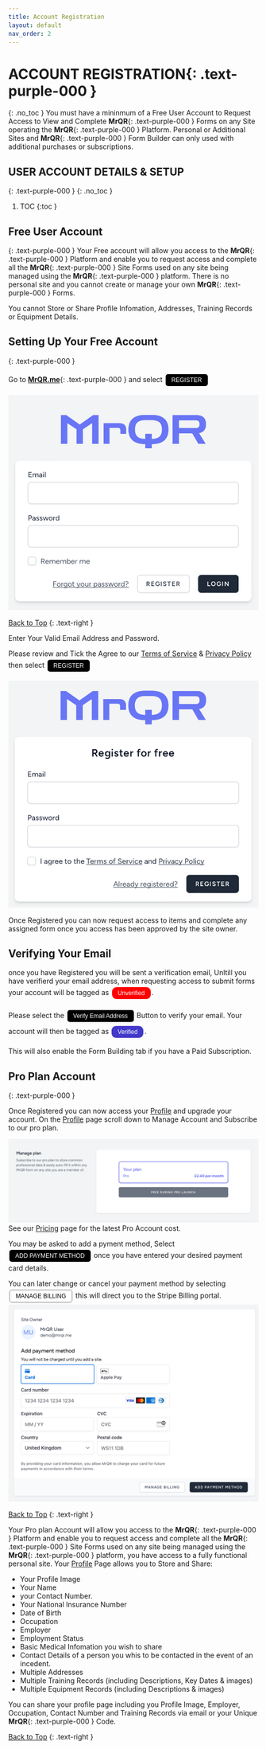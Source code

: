 ```yaml
---
title: Account Registration
layout: default
nav_order: 2
---
```

<html>
<head>
<style>
.button {
  padding: 5px 12px;
  text-align: center;
  text-decoration: none;
  display: inline-block;
  font-size: 12px;
  margin: 4px 2px;
  cursor: pointer; }
.button1 {background-color: #000000;} /* Black */
.button2 {background-color: white;}
.button3 {background-color: red;}
.button4 {background-color: #4338CA;} /*MrQR Purple*/
.button1 {color: white;}
.button2 {color: black;}
.button3 {color: white;}
.button4 {color: white;} 
.button1 {border: none;}
.button2 {border: 1px solid grey}
.button3 {border: none;}
.button4 {border: none;}
.button1 {border-radius: 5px;}
.button2 {border-radius: 5px;}
.button3 {border-radius: 9px;}
.button4 {border-radius: 9px;}
  
</style>
</head>
</html>

# **ACCOUNT REGISTRATION**{: .text-purple-000 }
{: .no_toc }
You must have a mininmum of a Free User Account to Request Access to View and Complete **MrQR**{: .text-purple-000 } Forms on any Site operating the **MrQR**{: .text-purple-000 } Platform. Personal or Additional Sites and **MrQR**{: .text-purple-000 } Form Builder can only used with additional purchases or subscriptions.

## USER ACCOUNT DETAILS & SETUP
{: .text-purple-000 }
{: .no_toc }

1. TOC
{:toc }

## Free User Account
{: .text-purple-000 }
Your Free account will allow you access to the **MrQR**{: .text-purple-000 } Platform and enable you to request access and complete all the **MrQR**{: .text-purple-000 } Site Forms used on any site being managed using the **MrQR**{: .text-purple-000 } platform. There is no personal site and you cannot create or manage your own **MrQR**{: .text-purple-000 } Forms.

You cannot Store or Share Profile Infomation, Addresses, Training Records or Equipment Details.

## Setting Up Your Free Account
{: .text-purple-000 }

Go to **[MrQR.me](https://mrqr.me/)**{: .text-purple-000 } and select <button class="button button1">REGISTER</button>

![Free Account](/assets/images/MrQR_login_page.png "RESGISTER")

[Back to Top](https://docs.mrqr.me/registration/)
{: .text-right }

Enter Your Valid Email Address and Password.

Please review and Tick the Agree to our [Terms of Service](https://mrqr.me/terms-of-service) & [Privacy Policy](https://mrqr.me/privacy-policy) then select <button class="button button1">REGISTER</button>

![Free Account](/assets/images/MrQR_Register.png "RESGISTER")

Once Registered you can now request access to items and complete any assigned form once you access has been approved by the site owner.

## Verifying Your Email
once you have Registered you will be sent a verification email, Unltill you have verifierd your email address, when requesting access to submit forms your account will be tagged as <button class="button button3">Unverified</button>.

Please select the <button class="button button1">Verify Email Address</button> Button to verify your email.
Your account will then be tagged as <button class="button button4">Verified</button>.

This will also enable the Form Building tab if you have a Paid Subscription.


## Pro Plan Account
{: .text-purple-000 }

Once Registered you can now access your [Profile](https://docs.mrqr.me/profile/) and upgrade your account.
On the [Profile](https://docs.mrqr.me/profile/) page scroll down to Manage Account and Subscribe to our pro plan.

![Pro Plan Account](/assets/images/MrQR_Pro_Plan.png "RESGISTER")
See our [Pricing](https://docs.mrqr.me/Pricing/) page for the latest Pro Account cost.

You may be asked to add a pyment method, Select <button class="button button1">ADD PAYMENT METHOD </button> once you have entered your desired payment card details.

You can later change or cancel your payment method by selecting <button class="button button2">MANAGE BILLING</button> this will direct you to the Stripe Billing portal.
![Sites](/assets/images/MrQR_Payment_Details.png "Payment Details")

[Back to Top](https://docs.mrqr.me/registration/)
{: .text-right }

Your Pro plan Account will allow you access to the **MrQR**{: .text-purple-000 } Platform and enable you to request access and complete all the **MrQR**{: .text-purple-000 } Site Forms used on any site being managed using the **MrQR**{: .text-purple-000 } platform, you have access to a fully functional personal site. Your [Profile](https://docs.mrqr.me/profile/) Page allows you to Store and Share:
* Your Profile Image
* Your Name
* your Contact Number.
* Your National Insurance Number
* Date of Birth
* Occupation
* Employer
* Employment Status
* Basic Medical Infomation you wish to share
* Contact Details of a person you whis to be contacted in the event of an incedent.
* Multiple Addresses
* Multiple Training Records (including Descriptions, Key Dates & images)
* Multiple Equipment Records (including Descriptions & images)
  
You can share your profile page including you Profile Image, Employer, Occupation, Contact Number and Training Records via email or your Unique **MrQR**{: .text-purple-000 } Code.

[Back to Top](https://docs.mrqr.me/registration/)
{: .text-right }
